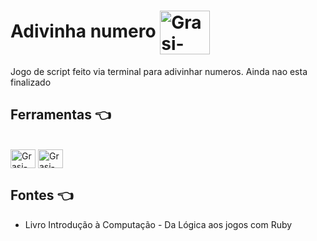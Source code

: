 # Adivinha numero <img align="center" alt="Grasi-Flutter" height="70" width="80" src="https://media.giphy.com/media/JpqVNHqb72TDUgwoSq/giphy.gif?cid=ecf05e477eolw0di7dnijtl99aue6j9l2030mwqdclozh5ys&rid=giphy.gif&ct=s">
Jogo de script feito via terminal para adivinhar numeros.
Ainda nao esta finalizado


## Ferramentas :point_left:
<div style="display: inline_block"><br>
  <img align="center" alt="Grasi-Flutter" height="30" width="40" src="https://cdn.jsdelivr.net/gh/devicons/devicon/icons/ruby/ruby-original.svg">
  <img align="center" alt="Grasi-Pythont" height="30" width="40" src="https://cdn.jsdelivr.net/gh/devicons/devicon/icons/vscode/vscode-original.svg">
  
</div>

## Fontes :point_left:

- Livro Introdução à Computação - Da Lógica aos jogos com Ruby

